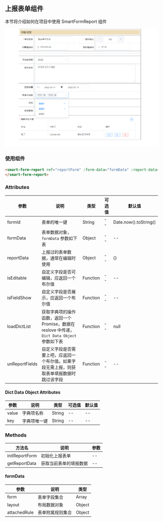 ## 上报表单组件
本节将介绍如何在项目中使用 SmartFormReport 组件

<img class="readme-img" src="../../../assets/report.jpg" preview="SmartFormReport" preview-text="上报表单组件" title="上报表单组件" alt="上报表单组件"/>

### 使用组件
``` html
<smart-form-report ref="reportForm" :form-data="formData" :report-data="reportData">
</smart-form-report>
```

### Attributes
| 参数 | 说明 | 类型 | 可选值 | 默认值 |
| -- | -- | -- | -- | -- |
| formId | 表单的唯一键 | String | -- | Date.now().toString() |
| formData | 表单数据对象，`formData` 参数如下表 | Object | -- | -- |
| reportData | 上报过的表单数据，通常在编辑时使用 | Object | -- | {} |
| isEditable | 自定义字段是否可编辑，应返回一个布尔值 | Function | -- | -- |
| isFieldShow | 自定义字段是否展示，应返回一个布尔值 | Function | -- | -- |
| loadDictList | 获取字典项的操作函数，返回一个Promise，数据在 reslove 中传递，`Dict Data Object` 参数如下表 | Function | -- | null |
| unReportFields | 自定义字段是否需要上吧，应返回一个布尔值。如果字段无需上报，则获取表单填报数据时跳过该字段 | Function | -- | -- |

#### Dict Data Object Attributes
| 参数 | 说明 | 类型 | 可选值 | 默认值 |
| -- | -- | -- | -- | -- |
| value | 字典项名称 | String | -- | -- |
| key | 字典项唯一键 | String | -- | -- |

### Methods
| 方法名 | 说明 | 参数 |
| -- | -- | -- |
| initReportForm | 初始化上报表单 | -- |
| getReportData | 获取当前表单的填报数据 | -- |

#### formData
| 参数 | 说明 | 类型 |
| -- | -- | -- |
| form | 表单字段集合 | Array |
| layout | 布局数据对象 | Object |
| attachedRule | 表单附属规则集合 | Object |